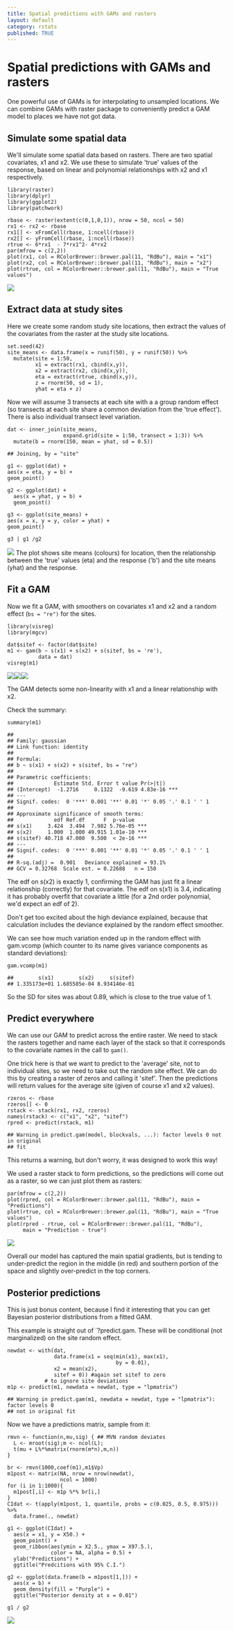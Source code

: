 ```yaml
---
title: Spatial predictions with GAMs and rasters
layout: default
category: rstats
published: TRUE
---
```



Spatial predictions with GAMs and rasters
=========================================

One powerful use of GAMs is for interpolating to unsampled locations. We
can combine GAMs with raster package to conveniently predict a GAM model
to places we have not got data.

Simulate some spatial data
--------------------------

We'll simulate some spatial data based on rasters. There are two spatial
covariates, x1 and x2. We use these to simulate 'true' values of the
response, based on linear and polynomial relationships with x2 and x1
respectively.

    library(raster)
    library(dplyr)
    library(ggplot2)
    library(patchwork)

    rbase <- raster(extent(c(0,1,0,1)), nrow = 50, ncol = 50)
    rx1 <- rx2 <- rbase
    rx1[] <- xFromCell(rbase, 1:ncell(rbase))
    rx2[] <- yFromCell(rbase, 1:ncell(rbase))
    rtrue <- 6*rx1  - 7*rx1^2- 4*rx2
    par(mfrow = c(2,2))
    plot(rx1, col = RColorBrewer::brewer.pal(11, "RdBu"), main = "x1")
    plot(rx2, col = RColorBrewer::brewer.pal(11, "RdBu"), main = "x2")
    plot(rtrue, col = RColorBrewer::brewer.pal(11, "RdBu"), main = "True values")

![](/images/blogs-2020/spatial-gam-predictions_files/figure-markdown_strict/unnamed-chunk-1-1.png)

Extract data at study sites
---------------------------

Here we create some random study site locations, then extract the values
of the covariates from the raster at the study site locations.

    set.seed(42)
    site_means <- data.frame(x = runif(50), y = runif(50)) %>%
      mutate(site = 1:50,
             x1 = extract(rx1, cbind(x,y)),
             x2 = extract(rx2, cbind(x,y)),
             eta = extract(rtrue, cbind(x,y)),
             z = rnorm(50, sd = 1),
             yhat = eta + z)

Now we will assume 3 transects at each site with a a group random effect
(so transects at each site share a common deviation from the 'true
effect'). There is also individual transect level variation.

    dat <- inner_join(site_means,
                      expand.grid(site = 1:50, transect = 1:3)) %>%
      mutate(b = rnorm(150, mean = yhat, sd = 0.5))

    ## Joining, by = "site"

    g1 <- ggplot(dat) +
    aes(x = eta, y = b) +
    geom_point()

    g2 <- ggplot(dat) +
      aes(x = yhat, y = b) +
      geom_point()

    g3 <- ggplot(site_means) +
    aes(x = x, y = y, color = yhat) +
    geom_point()

    g3 | g1 /g2

![](/images/blogs-2020/spatial-gam-predictions_files/figure-markdown_strict/unnamed-chunk-3-1.png)
The plot shows site means (colours) for location, then the relationship
between the 'true' values (eta) and the response ('b') and the site
means (yhat) and the response.

Fit a GAM
---------

Now we fit a GAM, with smoothers on covariates x1 and x2 and a random
effect (`bs = "re")` for the sites.

    library(visreg)
    library(mgcv)

    dat$sitef <- factor(dat$site)
    m1 <- gam(b ~ s(x1) + s(x2) + s(sitef, bs = 're'),
              data = dat)
    visreg(m1)

![](/images/blogs-2020/spatial-gam-predictions_files/figure-markdown_strict/unnamed-chunk-4-1.png)![](/images/blogs-2020/spatial-gam-predictions_files/figure-markdown_strict/unnamed-chunk-4-2.png)![](/images/blogs-2020/spatial-gam-predictions_files/figure-markdown_strict/unnamed-chunk-4-3.png)

The GAM detects some non-linearity with x1 and a linear relationship
with x2.

Check the summary:

    summary(m1)

    ##
    ## Family: gaussian
    ## Link function: identity
    ##
    ## Formula:
    ## b ~ s(x1) + s(x2) + s(sitef, bs = "re")
    ##
    ## Parametric coefficients:
    ##             Estimate Std. Error t value Pr(>|t|)    
    ## (Intercept)  -1.2716     0.1322  -9.619 4.83e-16 ***
    ## ---
    ## Signif. codes:  0 '***' 0.001 '**' 0.01 '*' 0.05 '.' 0.1 ' ' 1
    ##
    ## Approximate significance of smooth terms:
    ##             edf Ref.df      F  p-value    
    ## s(x1)     3.424  3.494  7.982 5.76e-05 ***
    ## s(x2)     1.000  1.000 49.915 1.01e-10 ***
    ## s(sitef) 40.718 47.000  9.500  < 2e-16 ***
    ## ---
    ## Signif. codes:  0 '***' 0.001 '**' 0.01 '*' 0.05 '.' 0.1 ' ' 1
    ##
    ## R-sq.(adj) =  0.901   Deviance explained = 93.1%
    ## GCV = 0.32768  Scale est. = 0.22688   n = 150

The edf on s(x2) is exactly 1, confirming the GAM has just fit a linear
relationship (correctly) for that covariate. The edf on s(x1) is 3.4,
indicating it has probably overfit that covariate a little (for a 2nd
order polynomial, we'd expect an edf of 2).

Don't get too excited about the high deviance explained, because that
calculation includes the deviance explained by the random effect
smoother.

We can see how much variation ended up in the random effect with
gam.vcomp (which counter to its name gives variance components as
standard deviations):

    gam.vcomp(m1)

    ##        s(x1)        s(x2)     s(sitef)
    ## 1.335173e+01 1.685585e-04 8.934146e-01

So the SD for sites was about 0.89, which is close to the true value of
1.

Predict everywhere
------------------

We can use our GAM to predict across the entire raster. We need to stack
the rasters together and name each layer of the stack so that it
corresponds to the covariate names in the call to `gam()`.

One trick here is that we want to predict to the 'average' site, not to
individual sites, so we need to take out the random site effect. We can
do this by creating a raster of zeros and calling it 'sitef'. Then the
predictions will return values for the average site (given of course x1
and x2 values).

    rzeros <- rbase
    rzeros[] <- 0
    rstack <- stack(rx1, rx2, rzeros)
    names(rstack) <- c("x1", "x2", "sitef")
    rpred <- predict(rstack, m1)

    ## Warning in predict.gam(model, blockvals, ...): factor levels 0 not in original
    ## fit

This returns a warning, but don't worry, it was designed to work this
way!

We used a raster stack to form predictions, so the predictions will come
out as a raster, so we can just plot them as rasters:

    par(mfrow = c(2,2))
    plot(rpred, col = RColorBrewer::brewer.pal(11, "RdBu"), main = "Predictions")
    plot(rtrue, col = RColorBrewer::brewer.pal(11, "RdBu"), main = "True values")
    plot(rpred - rtrue, col = RColorBrewer::brewer.pal(11, "RdBu"),
         main = "Prediction - true")

![](/images/blogs-2020/spatial-gam-predictions_files/figure-markdown_strict/unnamed-chunk-8-1.png)

Overall our model has captured the main spatial gradients, but is
tending to under-predict the region in the middle (in red) and southern
portion of the space and slightly over-predict in the top corners.

Posterior predictions
---------------------

This is just bonus content, because I find it interesting that you can
get Bayesian posterior distributions from a fitted GAM.

This example is straight out of \`?predict.gam. These will be
conditional (not marginalized) on the site random effect.

    newdat <- with(dat,
                   data.frame(x1 = seq(min(x1), max(x1),
                                       by = 0.01),
                   x2 = mean(x2),
                   sitef = 0)) #again set sitef to zero
                # to ignore site deviations
    m1p <- predict(m1, newdata = newdat, type = "lpmatrix")

    ## Warning in predict.gam(m1, newdata = newdat, type = "lpmatrix"): factor levels 0
    ## not in original fit

Now we have a predictions matrix, sample from it:

    rmvn <- function(n,mu,sig) { ## MVN random deviates
      L <- mroot(sig);m <- ncol(L);
      t(mu + L%*%matrix(rnorm(m*n),m,n))
    }

    br <- rmvn(1000,coef(m1),m1$Vp)
    m1post <- matrix(NA, nrow = nrow(newdat),
                     ncol = 1000)
    for (i in 1:1000){
      m1post[,i] <- m1p %*% br[i,]
    }
    CIdat <- t(apply(m1post, 1, quantile, probs = c(0.025, 0.5, 0.975))) %>%
      data.frame(., newdat)

    g1 <- ggplot(CIdat) +
      aes(x = x1, y = X50.) +
      geom_point() +
      geom_ribbon(aes(ymin = X2.5., ymax = X97.5.),
                  color = NA, alpha = 0.5) +
      ylab("Predictions") +
      ggtitle("Predcitions with 95% C.I.")

    g2 <- ggplot(data.frame(b = m1post[1,])) +
      aes(x = b) +
      geom_density(fill = "Purple") +
      ggtitle("Posterior density at x = 0.01")

    g1 / g2

![](/images/blogs-2020/spatial-gam-predictions_files/figure-markdown_strict/unnamed-chunk-10-1.png)
